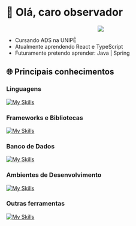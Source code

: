 # 👋 Olá, caro observador

<p align="center">
  <img src="https://github.com/user-attachments/assets/78b68007-fadc-49c6-97fd-6565721fef36">
</p>

- Cursando ADS na UNIPÊ
- Atualmente aprendendo React e TypeScript
- Futuramente pretendo aprender:  Java | Spring

## 🌐 Principais conhecimentos

### Linguagens 

[![My Skills](https://skillicons.dev/icons?i=php,py,js,c,html,css,arduino)](https://skillicons.dev)

### Frameworks e Bibliotecas

[![My Skills](https://skillicons.dev/icons?i=django,laravel)](https://skillicons.dev)

### Banco de Dados

[![My Skills](https://skillicons.dev/icons?i=mysql,postgres)](https://skillicons.dev)

### Ambientes de Desenvolvimento

[![My Skills](https://skillicons.dev/icons?i=vscode,arduino,pycharm)](https://skillicons.dev)

### Outras ferramentas

[![My Skills](https://skillicons.dev/icons?i=git,github,gitlab,figma)](https://skillicons.dev)
